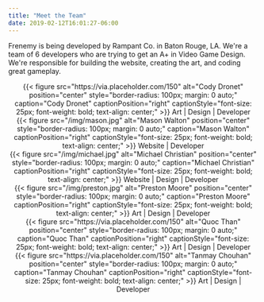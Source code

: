 ```yaml
---
title: "Meet the Team"
date: 2019-02-12T16:01:27-06:00
---
```


Frenemy is being developed by Rampant Co. in Baton Rouge, LA. 
We're a team of 6 developers who are trying to get an A+ in 
Video Game Design. We're responsible for building the website,
creating the art, and coding great gameplay.

<div style="text-align: center; display: flex; align-items: center; justify-content: space-between; flex-wrap: wrap;">
<div>
{{< figure src="https://via.placeholder.com/150" alt="Cody Dronet" position="center" style="border-radius: 100px; margin: 0 auto;" caption="Cody Dronet" captionPosition="right" captionStyle="font-size: 25px; font-weight: bold; text-align: center;" >}}
Art | Design | Developer
</div>

<div>
{{< figure src="/img/mason.jpg" alt="Mason Walton" position="center" style="border-radius: 100px; margin: 0 auto;" caption="Mason Walton" captionPosition="right" captionStyle="font-size: 25px; font-weight: bold; text-align: center;" >}}
Website | Developer
</div>

<div>
{{< figure src="/img/michael.jpg" alt="Michael Christian" position="center" style="border-radius: 100px; margin: 0 auto;" caption="Michael Christian" captionPosition="right" captionStyle="font-size: 25px; font-weight: bold; text-align: center;" >}}
Website | Design | Developer
</div>

<div>
{{< figure src="/img/preston.jpg" alt="Preston Moore" position="center" style="border-radius: 100px; margin: 0 auto;" caption="Preston Moore" captionPosition="right" captionStyle="font-size: 25px; font-weight: bold; text-align: center;" >}}
Art | Design | Developer
</div>

<div>
{{< figure src="https://via.placeholder.com/150" alt="Quoc Than" position="center" style="border-radius: 100px; margin: 0 auto;" caption="Quoc Than" captionPosition="right" captionStyle="font-size: 25px; font-weight: bold; text-align: center;" >}}
Art | Design | Developer
</div>

<div>
{{< figure src="https://via.placeholder.com/150" alt="Tanmay Chouhan" position="center" style="border-radius: 100px; margin: 0 auto;" caption="Tanmay Chouhan" captionPosition="right" captionStyle="font-size: 25px; font-weight: bold; text-align: center;" >}}
Art | Design | Developer
</div>
</div>
